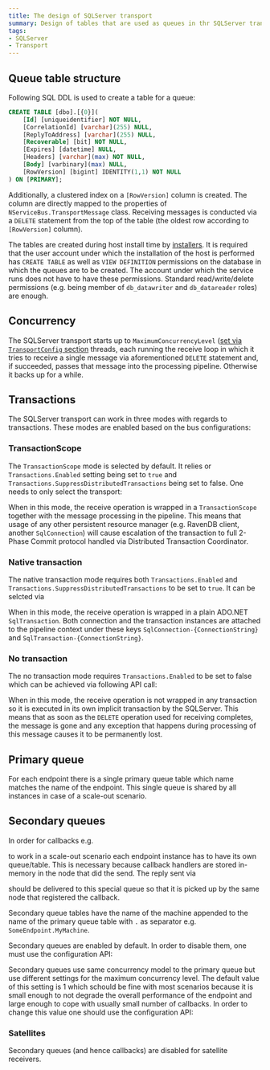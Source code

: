```yaml
---
title: The design of SQLServer transport
summary: Design of tables that are used as queues in thr SQLServer transport
tags:
- SQLServer
- Transport
---
```


## Queue table structure

Following SQL DDL is used to create a table for a queue:

```SQL
CREATE TABLE [dbo].[{0}](
	[Id] [uniqueidentifier] NOT NULL,
	[CorrelationId] [varchar](255) NULL,
	[ReplyToAddress] [varchar](255) NULL,
	[Recoverable] [bit] NOT NULL,
	[Expires] [datetime] NULL,
	[Headers] [varchar](max) NOT NULL,
	[Body] [varbinary](max) NULL,
	[RowVersion] [bigint] IDENTITY(1,1) NOT NULL
) ON [PRIMARY];
```

Additionally, a clustered index on a ```[RowVersion]``` column is created. The column are directly mapped to the properties of ```NServiceBus.TransportMessage``` class. Receiving messages is conducted via a ```DELETE``` statement from the top of the table (the oldest row according to ```[RowVersion]``` column).

The tables are created during host install time by [installers](nservicebus/nservicebus-installers). It is required that the user account under which the installation of the host is performed has `CREATE TABLE` as well as `VIEW DEFINITION` permissions on the database in which the queues are to be created. The account under which the service runs does not have to have these permissions. Standard read/write/delete permissions (e.g. being member of `db_datawriter` and `db_datareader` roles) are enough.

## Concurrency

The SQLServer transport starts up to ```MaximumConcurrencyLevel``` ([set via ```TransportConfig``` section](../msmqtransportconfig.md) threads, each running the receive loop in which it tries to receive a single message via aforementioned ```DELETE``` statement and, if succeeded, passes that message into the processing pipeline. Otherwise it backs up for a while.

## Transactions

The SQLServer transport can work in three modes with regards to transactions. These modes are enabled based on the bus configurations:

### TransactionScope

The ```TransactionScope``` mode is selected by default. It relies or ```Transactions.Enabled``` setting being set to ```true``` and ```Transactions.SuppressDistributedTransactions``` being set to false. One needs to only select the transport:

<!-- import sqlserver-config-transactionscope -->

When in this mode, the receive operation is wrapped in a ```TransactionScope``` together with the message processing in the pipeline. This means that usage of any other persistent resource manager (e.g. RavenDB client, another ```SqlConnection```) will cause escalation of the transaction to full 2-Phase Commit protocol handled via Distributed Transaction Coordinator.

### Native transaction

The native transaction mode requires both ```Transactions.Enabled``` and ```Transactions.SuppressDistributedTransactions``` to be set to ```true```. It can be selcted via

<!-- import sqlserver-config-native-transactions -->

When in this mode, the receive operation is wrapped in a plain ADO.NET ```SqlTransaction```. Both connection and the transaction instances are attached to the pipeline context under these keys ```SqlConnection-{ConnectionString}``` and ```SqlTransaction-{ConnectionString}```. 

### No transaction

The no transaction mode requires ```Transactions.Enabled``` to be set to false which can be achieved via following API call:

<!-- import sqlserver-config-no-transactions -->

When in this mode, the receive operation is not wrapped in any transaction so it is executed in its own implicit transaction by the SQLServer. This means that as soon as the ```DELETE``` operation used for receiving completes, the message is gone and any exception that happens during processing of this message causes it to be permanently lost.

## Primary queue

For each endpoint there is a single primary queue table which name matches the name of the endpoint. This single queue is shared by all instances in case of a scale-out scenario.

## Secondary queues

In order for callbacks e.g.

<!-- import sqlserver-config-callbacks -->

to work in a scale-out scenario each endpoint instance has to have its own queue/table. This is necessary because callback handlers are stored in-memory in the node that did the send. The reply sent via

<!-- import sqlserver-config-callbacks-reply -->

should be delivered to this special queue so that it is picked up by the same node that registered the callback.

Secondary queue tables have the name of the machine appended to the name of the primary queue table with ```.``` as separator e.g. ```SomeEndpoint.MyMachine```.

Secondary queues are enabled by default. In order to disable them, one must use the configuration API:

<!-- import sqlserver-config-disable-secondaries -->

Secondary queues use same concurrency model to the primary queue but use different settings for the maximum concurrency level. The default value of this setting is 1 which schould be fine with most scenarios because it is small enough to not degrade the overall performance of the endpoint and large enough to cope with usually small number of callbacks. In order to change this value one should use the configuration API:

<!-- import sqlserver-config-set-secondary-concurrency -->

### Satellites

Secondary queues (and hence callbacks) are disabled for satellite receivers.
